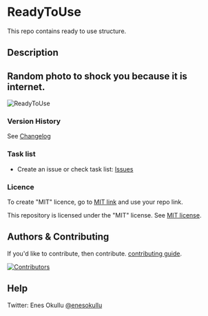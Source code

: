 # ReadyToUse
This repo contains ready to use structure.

## Description

## Random photo to shock you because it is internet.
![ReadyToUse](https://repository-images.githubusercontent.com/715524739/6ad3c868-fbef-41cc-b78b-b187aa667f1e)

### Version History
See [Changelog](https://github.com/meokullu/ReadyToUse/blob/master/CHANGELOG.md)
  
### Task list
* Create an issue or check task list: [Issues](https://github.com/meokullu/ReadyToUse/issues)

### Licence
To create "MIT" licence, go to [MIT link](https://choosealicense.com/licenses/mit/) and use your repo link.

This repository is licensed under the "MIT" license. See [MIT license](https://github.com/meokullu/ReadyToUse/blob/master/LICENSE).

## Authors & Contributing
If you'd like to contribute, then contribute. [contributing guide](https://github.com/meokullu/ReadyToUse/blob/master/CONTRIBUTING.md).

[![Contributors](https://contrib.rocks/image?repo=meokullu/ReadyToUse)](https://github.com/meokullu/ReadyToUse/graphs/contributors)

## Help
Twitter: Enes Okullu [@enesokullu](https://twitter.com/EnesOkullu)
